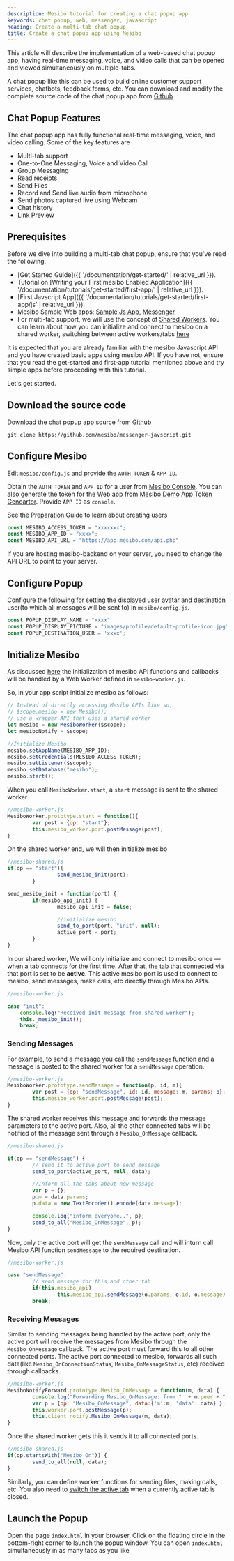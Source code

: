 ```yaml
---
description: Mesibo tutorial for creating a chat popup app 
keywords: chat popup, web, messenger, javascript 
heading: Create a multi-tab chat popup 
title: Create a chat popup app using Mesibo
---
```


This article will describe the implementation of a web-based chat popup app, having real-time messaging, voice, and video calls that can be opened and viewed simultaneously on multiple-tabs. 

A chat popup like this can be used to build online customer support services, chatbots, feedback forms, etc. You can download and modify the complete source code of the chat popup app from [Github](https://github.com/mesibo/messenger-javscript) 

## Chat Popup Features
The chat popup app has fully functional real-time messaging, voice, and video calling. Some of the key features are

- Multi-tab support
- One-to-One Messaging, Voice and Video Call
- Group Messaging
- Read receipts
- Send Files
- Record and Send live audio from microphone
- Send photos captured live using Webcam
- Chat history
- Link Preview

## Prerequisites
Before we dive into building a multi-tab chat popup, ensure that you've read the following.

- [Get Started Guide]({{ '/documentation/get-started/' | relative_url }}).
- Tutorial on [Writing your First mesibo Enabled Application]({{ '/documentation/tutorials/get-started/first-app/' | relative_url }}).
- [First Javscript App]({{ '/documentation/tutorials/get-started/first-app/js' | relative_url }}).
- Mesibo Sample Web apps: [Sample Js App](https://github.com/mesibo/samples/tree/master/js), [Messenger](https://github.com/mesibo/messenger-javascript)
- For multi-tab support, we will use the concept of [Shared Workers](https://developer.mozilla.org/en-US/docs/Web/API/SharedWorker). You can learn about how you can initialize and connect to mesibo on a shared worker, switching between active workers/tabs [here](https://github.com/mesibo/messenger-javascript)


It is expected that you are already familiar with the mesibo Javascript API and you have created basic apps using mesibo API. If you have not, ensure that you read the get-started and first-app tutorial mentioned above and try simple apps before proceeding with this tutorial.

Let's get started.

## Download the source code 
Download the chat popup app source from [Github](https://github.com/mesibo/messenger-javscript) 
```
git clone https://github.com/mesibo/messenger-javscript.git
```

## Configure Mesibo
Edit `mesibo/config.js` and provide the `AUTH TOKEN` & `APP ID`.

Obtain the `AUTH TOKEN` and `APP ID` for a user from [Mesibo Console](https://mesibo.com/console/). You can also generate the token for the Web app from [Mesibo Demo App Token Geneartor](https://app.mesibo.com/gentoken/). Provide `APP ID` as `console`.

See the [Preparation Guide](https://mesibo.com/documentation/tutorials/first-app/#preparation) to learn about creating users 

```javascript
const MESIBO_ACCESS_TOKEN = "xxxxxxx";
const MESIBO_APP_ID = "xxxx";
const MESIBO_API_URL = "https://app.mesibo.com/api.php"
```
If you are hosting mesibo-backend on your server, you need to change the API URL to point to your server.

## Configure Popup
Configure the following for setting the displayed user avatar and destination user(to which all messages will be sent to) in `mesibo/config.js`. 

```javascript
const POPUP_DISPLAY_NAME = "xxxx"
const POPUP_DISPLAY_PICTURE = "images/profile/default-profile-icon.jpg"
const POPUP_DESTINATION_USER = 'xxxx';
```

## Initialize Mesibo
As discussed [here](https://github.com/mesibo/messenger-javascript) the initialization of mesibo API functions and callbacks will be handled by a Web Worker defined in `mesibo-worker.js`.

So, in your app script initialize mesibo as follows:
```javascript
// Instead of directly accessing Mesibo APIs like so,
// $scope.mesibo = new Mesibo();
// use a wrapper API that uses a shared worker                          
let mesibo = new MesiboWorker($scope);
let mesiboNotify = $scope;

//Initialize Mesibo
mesibo.setAppName(MESIBO_APP_ID);
mesibo.setCredentials(MESIBO_ACCESS_TOKEN);
mesibo.setListener($scope);
mesibo.setDatabase("mesibo");
mesibo.start(); 
```

When you call `MesiboWorker.start`, a `start` message is sent to the shared worker
```javascript
//mesibo-worker.js
MesiboWorker.prototype.start = function(){
        var post = {op: "start"};
        this.mesibo_worker.port.postMessage(post);
}
```
On the shared worker end, we will then initialize mesibo
```javascript
//mesibo-shared.js
if(op == "start"){
                send_mesibo_init(port);
        }

send_mesibo_init = function(port) {
        if(mesibo_api_init) {
                mesibo_api_init = false;

                //initialize mesibo
                send_to_port(port, "init", null);
                active_port = port;
        }
}
```
In our shared worker, We will only initialize and connect to mesibo once — when a tab connects for the first time. After that, the tab that connected via that port is set to be **active**. This active mesibo port is used to connect to mesibo, send messages, make calls, etc directly through Mesibo APIs.

```javascript
//mesibo-worker.js

case "init":
	console.log("Received init message from shared worker");
	this._mesibo_init();
	break;
```

### Sending Messages
For example, to send a message you call the `sendMessage` function and a message is posted to the shared worker for a `sendMessage` operation.
```javascript
//mesibo-worker.js
MesiboWorker.prototype.sendMessage = function(p, id, m){
        var post = {op: "sendMessage", id: id, message: m, params: p};
        this.mesibo_worker.port.postMessage(post);
}
```

The shared worker receives this message and forwards the message parameters to the active port. Also, all the other connected tabs will be notified of the message sent through a `Mesibo_OnMessage` callback.

```javascript
//mesibo-shared.js

if(op == "sendMessage") {
        // send it to active port to send message
        send_to_port(active_port, null, data);

        //Inform all the tabs about new message
        var p = {};
        p.m = data.params;
        p.data = new TextEncoder().encode(data.message);

        console.log("inform everyone..", p);
        send_to_all("Mesibo_OnMessage", p);
}
```
Now, only the active port will get the `sendMessage` call and will inturn call Mesibo API function `sendMessage` to the required destination.
```javascript
//mesibo-worker.js

case "sendMessage":
        // send message for this and other tab
        if(this.mesibo_api)
                this.mesibo_api.sendMessage(o.params, o.id, o.message);
        break;

```

### Receiving Messages
Similar to sending messages being handled by the active port, only the active port will receive the messages from Mesibo through the `Mesibo_OnMessage` callback. The active port must forward this to all other connected ports. The active port connected to mesibo, forwards all such data(like `Mesibo_OnConnectionStatus`, `Mesibo_OnMessageStatus`, etc) received through callbacks.

```javascript
//mesibo-worker.js
MesiboNotifyForward.prototype.Mesibo_OnMessage = function(m, data) {
        console.log("Forwarding Mesibo_OnMessage: from "  + m.peer + " id: " + m.id);
        var p = {op: "Mesibo_OnMessage", data:{'m':m, 'data': data} };
        this.worker.port.postMessage(p);
        this.client_notify.Mesibo_OnMessage(m, data);
}
```

Once the shared worker gets this it sends it to all connected ports.
```javascript
//mesibo-shared.js
if(op.startsWith("Mesibo_On")) {
        send_to_all(null, data);
}
```
Similarly, you can define worker functions for sending files, making calls, etc. You also need to [switch the active tab](https://github.com/mesibo/messenger-javscript) when a currently active tab is closed. 


## Launch the Popup 
Open the page `index.html` in your browser. Click on the floating circle in the bottom-right corner to launch the popup window. You can open `index.html` simultaneously in as many tabs as you like

